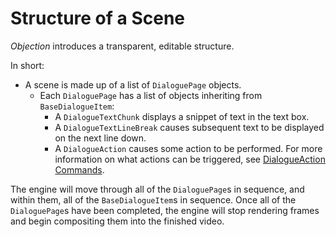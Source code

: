 # Structure of a Scene
*Objection* introduces a transparent, editable structure.

In short:
- A scene is made up of a list of `DialoguePage` objects.
    - Each `DialoguePage` has a list of objects inheriting from `BaseDialogueItem`:
        - A `DialogueTextChunk` displays a snippet of text in the text box.
        - A `DialogueTextLineBreak` causes subsequent text to be displayed
        on the next line down.
        - A `DialogueAction` causes some action to be performed. For more
        information on what actions can be triggered, see
        [DialogueAction Commands](DialogueActionCommands.md).

The engine will move through all of the `DialoguePage`s in sequence, and within
them, all of the `BaseDialogueItem`s in sequence. Once all of the
`DialoguePage`s have been completed, the engine will stop rendering frames and
begin compositing them into the finished video.
